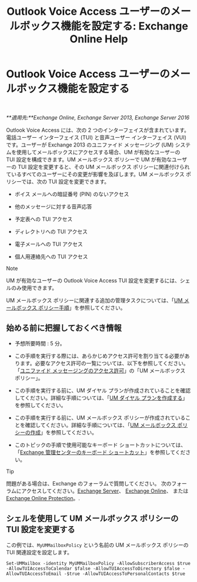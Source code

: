 ﻿---
title: 'Outlook Voice Access ユーザーのメールボックス機能を設定する: Exchange Online Help'
TOCTitle: Outlook Voice Access ユーザーのメールボックス機能を設定する
ms:assetid: 10960bf0-65cf-4d0b-bae5-d203c53662db
ms:mtpsurl: https://technet.microsoft.com/ja-jp/library/Aa996307(v=EXCHG.150)
ms:contentKeyID: 50555731
ms.date: 05/22/2018
mtps_version: v=EXCHG.150
ms.translationtype: HT
---

# Outlook Voice Access ユーザーのメールボックス機能を設定する

 

_**適用先:**Exchange Online, Exchange Server 2013, Exchange Server 2016_

Outlook Voice Access には、次の 2 つのインターフェイスが含まれています。電話ユーザー インターフェイス (TUI) と音声ユーザー インターフェイス (VUI) です。ユーザーが Exchange 2013 のユニファイド メッセージング (UM) システムを使用してメールボックスにアクセスする場合、UM が有効なユーザーの TUI 設定を構成できます。UM メールボックス ポリシーで UM が有効なユーザーの TUI 設定を変更すると、その UM メールボックス ポリシーに関連付けられているすべてのユーザーにその変更が影響を及ぼします。UM メールボックス ポリシーでは、次の TUI 設定を変更できます。

  - ボイス メールへの暗証番号 (PIN) のないアクセス

  - 他のメッセージに対する音声応答

  - 予定表への TUI アクセス

  - ディレクトリへの TUI アクセス

  - 電子メールへの TUI アクセス

  - 個人用連絡先への TUI アクセス


> [!NOTE]
> UM が有効なユーザーの Outlook&nbsp;Voice Access TUI 設定を変更するには、シェルのみ使用できます。



UM メールボックス ポリシーに関連する追加の管理タスクについては、「[UM メールボックス ポリシー手順](um-mailbox-policy-procedures-exchange-2013-help.md)」を参照してください。

## 始める前に把握しておくべき情報

  - 予想所要時間 : 5 分。

  - この手順を実行する際には、あらかじめアクセス許可を割り当てる必要があります。必要なアクセス許可の一覧については、以下を参照してください。「[ユニファイド メッセージングのアクセス許可](unified-messaging-permissions-exchange-2013-help.md)」の「UM メールボックス ポリシー」。

  - この手順を実行する前に、UM ダイヤル プランが作成されていることを確認してください。詳細な手順については、「[UM ダイヤル プランを作成する](create-a-um-dial-plan-exchange-2013-help.md)」を参照してください。

  - この手順を実行する前に、UM メールボックス ポリシーが作成されていることを確認してください。詳細な手順については、「[UM メールボックス ポリシーの作成](create-a-um-mailbox-policy-exchange-2013-help.md)」を参照してください。

  - このトピックの手順で使用可能なキーボード ショートカットについては、「[Exchange 管理センターのキーボード ショートカット](keyboard-shortcuts-in-the-exchange-admin-center-exchange-online-protection-help.md)」を参照してください。


> [!TIP]
> 問題がある場合は、Exchange のフォーラムで質問してください。 次のフォーラムにアクセスしてください。<A href="https://go.microsoft.com/fwlink/p/?linkid=60612">Exchange Server</A>、 <A href="https://go.microsoft.com/fwlink/p/?linkid=267542">Exchange Online</A>、 または <A href="https://go.microsoft.com/fwlink/p/?linkid=285351">Exchange Online Protection</A>。.



## シェルを使用して UM メールボックス ポリシーの TUI 設定を変更する

この例では、`MyUMMailboxPolicy` という名前の UM メールボックス ポリシーの TUI 関連設定を設定します。

    Set-UMMailbox -identity MyUMMailboxPolicy -AllowSubscriberAccess $true -AllowTUIAccessToCalendar $false -AllowTUIAccessToDirectory $false -AllowTUIAccessToEmail -$true -AllowTUIAccessToPersonalContacts $true

